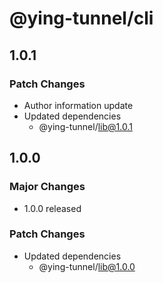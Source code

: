 # @ying-tunnel/cli

## 1.0.1

### Patch Changes

- Author information update
- Updated dependencies
  - @ying-tunnel/lib@1.0.1

## 1.0.0

### Major Changes

- 1.0.0 released

### Patch Changes

- Updated dependencies
  - @ying-tunnel/lib@1.0.0
